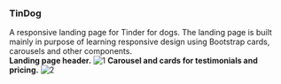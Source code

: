 ### TinDog
A responsive landing page for Tinder for dogs.
The landing page is built mainly in purpose of learning responsive design using Bootstrap cards, carousels and other components. <br>
**Landing page header.**
![1](https://user-images.githubusercontent.com/34137527/186484878-72f96454-2627-4429-91b7-a1155d983a06.PNG)
**Carousel and cards for testimonials and pricing.**
![2](https://user-images.githubusercontent.com/34137527/186484904-e18b9391-21ba-41ec-a2eb-36d5e2bc3eee.PNG)

